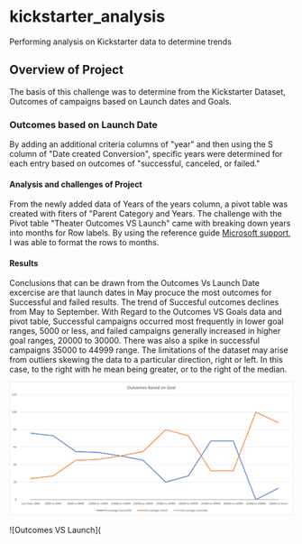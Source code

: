 # kickstarter_analysis
Performing analysis on Kickstarter data to determine trends
## Overview of Project
   The basis of this challenge was to determine from the Kickstarter Dataset, Outcomes of campaigns based on Launch dates and Goals.

###  Outcomes based on Launch Date
  By adding an additional criteria columns of "year" and then using the S column of "Date created Conversion", specific years were determined for each entry based on 
  outcomes of "successful, canceled, or failed."
  
#### Analysis and challenges of Project
From the newly added data of Years of the years column, a pivot table was created with fiters of "Parent Category and Years.
The challenge with the Pivot table "Theater Outcomes VS Launch" came with breaking down years into months for Row labels.  By using the reference guide
[Microsoft support](https://support.microsoft.com/en-us/office/group-or-ungroup-data-in-a-pivottable-c9d1ddd0-6580-47d1-82bc-c84a5a340725?ui=en-us&rs=en-us&ad=us),
I was able to format the rows to months.
#### Results
Conclusions that can be drawn from the Outcomes Vs Launch Date excercise are that launch dates in May procuce the most outcomes for Successful and failed results.  The trend of Succesful outcomes declines from May to September.
With Regard to the Outcomes VS Goals data and pivot table, Successful campaigns occurred most frequently in lower goal ranges, 5000 or less, and failed campaigns generally increased in higher goal ranges, 20000 to 30000.  There was also a spike in successful campaigns 35000 to 44999 range.
The limitations of the dataset may arise from outliers skewing the data to a particular direction, right or left.  In this case, to the right with he mean being greater, or to the right of the median.

![Outcomes Vs Goals](https://github.com/Danthx1138/kickstarter_analysis/blob/main/Resources/Outcome_VS_Goals.png)

![Outcomes VS Launch](


